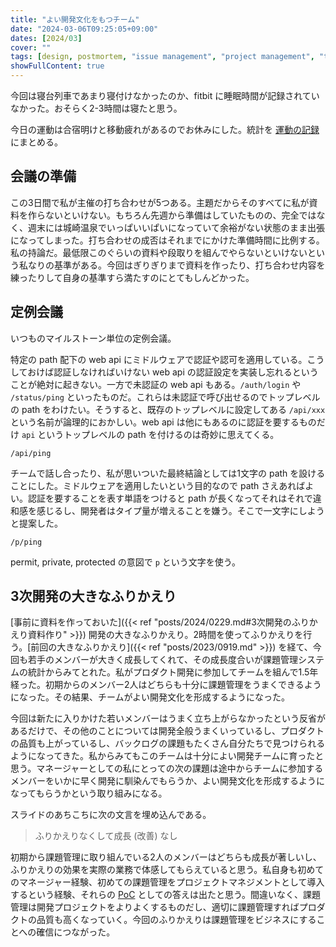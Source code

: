 ```yaml
---
title: "よい開発文化をもつチーム"
date: "2024-03-06T09:25:05+09:00"
dates: [2024/03]
cover: ""
tags: [design, postmortem, "issue management", "project management", "team building", buziness]
showFullContent: true
---
```


今回は寝台列車であまり寝付けなかったのか、fitbit に睡眠時間が記録されていなかった。おそらく2-3時間は寝たと思う。

今日の運動は合宿明けと移動疲れがあるのでお休みにした。統計を [運動の記録](https://docs.google.com/spreadsheets/d/1bg85QtM-LciUgey8I79uI7vW2PEwsP6TVdeIRVkACBg/edit?usp=sharing) にまとめる。

## 会議の準備

この3日間で私が主催の打ち合わせが5つある。主題だからそのすべてに私が資料を作らないといけない。もちろん先週から準備はしていたものの、完全ではなく、週末には城崎温泉でいっぱいいぱいになっていて余裕がない状態のまま出張になってしまった。打ち合わせの成否はそれまでにかけた準備時間に比例する。私の持論だ。最低限このぐらいの資料や段取りを組んでやらないといけないという私なりの基準がある。今回はぎりぎりまで資料を作ったり、打ち合わせ内容を練ったりして自身の基準すら満たすのにとてもしんどかった。

## 定例会議

いつものマイルストーン単位の定例会議。

特定の path 配下の web api にミドルウェアで認証や認可を適用している。こうしておけば認証しなければいけない web api の認証設定を実装し忘れるということが絶対に起きない。一方で未認証の web api もある。`/auth/login` や `/status/ping` といったものだ。これらは未認証で呼び出せるのでトップレベルの path をわけたい。そうすると、既存のトップレベルに設定してある `/api/xxx` という名前が論理的におかしい。web api は他にもあるのに認証を要するものだけ `api` というトップレベルの path を付けるのは奇妙に思えてくる。

```
/api/ping
```

チームで話し合ったり、私が思いついた最終結論としては1文字の path を設けることにした。ミドルウェアを適用したいという目的なので path さえあればよい。認証を要することを表す単語をつけると path が長くなってそれはそれで違和感を感じるし、開発者はタイプ量が増えることを嫌う。そこで一文字にしようと提案した。

```
/p/ping
```

permit, private, protected の意図で `p` という文字を使う。

## 3次開発の大きなふりかえり

[事前に資料を作っておいた]({{< ref "posts/2024/0229.md#3次開発のふりかえり資料作り" >}}) 開発の大きなふりかえり。2時間を使ってふりかえりを行う。[前回の大きなふりかえり]({{< ref "posts/2023/0919.md" >}}) を経て、今回も若手のメンバーが大きく成長してくれて、その成長度合いが課題管理システムの統計からみてとれた。私がプロダクト開発に参加してチームを組んで1.5年経った。初期からのメンバー2人はどちらも十分に課題管理をうまくできるようになった。その結果、チームがよい開発文化を形成するようになった。

今回は新たに入りかけた若いメンバーはうまく立ち上がらなかったという反省があるだけで、その他のことについては開発全般うまくいっているし、プロダクトの品質も上がっているし、バックログの課題もたくさん自分たちで見つけられるようになってきた。私からみてもこのチームは十分によい開発チームに育ったと思う。マネージャーとしての私にとっての次の課題は途中からチームに参加するメンバーをいかに早く開発に馴染んでもらうか、よい開発文化を形成するようになってもらうかという取り組みになる。

スライドのあちこちに次の文言を埋め込んである。

> ふりかえりなくして成長 (改善) なし

初期から課題管理に取り組んでいる2人のメンバーはどちらも成長が著しいし、ふりかえりの効果を実際の業務で体感してもらえていると思う。私自身も初めてのマネージャー経験、初めての課題管理をプロジェクトマネジメントとして導入するという経験、それらの [PoC](https://ja.wikipedia.org/wiki/%E6%A6%82%E5%BF%B5%E5%AE%9F%E8%A8%BC) としての答えは出たと思う。間違いなく、課題管理は開発プロジェクトをよりよくするものだし、適切に課題管理すればプロダクトの品質も高くなっていく。今回のふりかえりは課題管理をビジネスにすることへの確信につながった。
